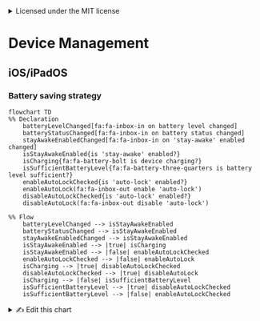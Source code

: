 <details><summary>Licensed under the MIT license</summary><p>

Copyright (c) [Kokleeko S.L.](https://github.com/kokleeko) and contributors. All rights reserved.
<br>Licensed under the MIT license. See [LICENSE](../blob/master/LICENSE) file in the project root for details.
</p></details>

# Device Management
## iOS/iPadOS
### Battery saving strategy
```mermaid
flowchart TD
%% Declaration
    batteryLevelChanged[fa:fa-inbox-in on battery level changed]
    batteryStatusChanged[fa:fa-inbox-in on battery status changed]
    stayAwakeEnabledChanged[fa:fa-inbox-in on 'stay-awake' enabled changed]
    isStayAwakeEnabled{is 'stay-awake' enabled?}
    isCharging{fa:fa-battery-bolt is device charging?}
    isSufficientBatteryLevel{fa:fa-battery-three-quarters is battery level sufficient?}
    enableAutoLockChecked{is 'auto-lock' enabled?}
    enableAutoLock(fa:fa-inbox-out enable 'auto-lock')
    disableAutoLockChecked{is 'auto-lock' enabled?}
    disableAutoLock(fa:fa-inbox-out disable 'auto-lock')

%% Flow
    batteryLevelChanged --> isStayAwakeEnabled
    batteryStatusChanged --> isStayAwakeEnabled
    stayAwakeEnabledChanged --> isStayAwakeEnabled
    isStayAwakeEnabled --> |true| isCharging
    isStayAwakeEnabled --> |false| enableAutoLockChecked
    enableAutoLockChecked --> |false| enableAutoLock
    isCharging --> |true| disableAutoLockChecked
    disableAutoLockChecked --> |true| disableAutoLock
    isCharging --> |false| isSufficientBatteryLevel
    isSufficientBatteryLevel --> |true| disableAutoLockChecked
    isSufficientBatteryLevel --> |false| enableAutoLockChecked
```
<details><summary>✍️ Edit this chart</summary>

```mermaid-example
flowchart TD
%% Declaration
    batteryLevelChanged[fa:fa-inbox-in on battery level changed]
    batteryStatusChanged[fa:fa-inbox-in on battery status changed]
    stayAwakeEnabledChanged[fa:fa-inbox-in on 'stay-awake' enabled changed]
    isStayAwakeEnabled{is 'stay-awake' enabled?}
    isCharging{fa:fa-battery-bolt is device charging?}
    isSufficientBatteryLevel{fa:fa-battery-three-quarters is battery level sufficient?}
    enableAutoLockChecked{is 'auto-lock' enabled?}
    enableAutoLock(fa:fa-inbox-out enable 'auto-lock')
    disableAutoLockChecked{is 'auto-lock' enabled?}
    disableAutoLock(fa:fa-inbox-out disable 'auto-lock')

%% Flow
    batteryLevelChanged --> isStayAwakeEnabled
    batteryStatusChanged --> isStayAwakeEnabled
    stayAwakeEnabledChanged --> isStayAwakeEnabled
    isStayAwakeEnabled --> |true| isCharging
    isStayAwakeEnabled --> |false| enableAutoLockChecked
    enableAutoLockChecked --> |false| enableAutoLock
    isCharging --> |true| disableAutoLockChecked
    disableAutoLockChecked --> |true| disableAutoLock
    isCharging --> |false| isSufficientBatteryLevel
    isSufficientBatteryLevel --> |true| disableAutoLockChecked
    isSufficientBatteryLevel --> |false| enableAutoLockChecked
```
[🧜‍♀][battery-saving-stratey-flowchart] Open it in [Mermaid Live](https://mermaid.live/ "This link will lead you to Mermaid Live, to edit the chart click on the mermaid (🧜‍♀️)")

[battery-saving-stratey-flowchart]: https://mermaid.live/edit#pako:eNqVVM1ygjAQfpVMZhzbGXkBDu1YtSdv9lZ6WJJFMoakDUHroO_e8GOLCGnLgWE238-y-0FJmeZIQ5pIfWApGEtelpGaTMgSmQQDVmgVKeKuGKxFc1zjHuUiBbVF_ppAmEAgVKw_3Z1odUERWcEIa3BvVwobC7bIf5fIa1xPwxWP8wPscKUglsjHZaYVNIAKOyXYoHtiIt_05EqRDxIfzxeGMzRbobZl49g2G8RaWndKOO4Fw8qnRv3wNkWSCCZQ2afOIHsqNjWIwUfh9oAmr_Su55l_i1yEm_7mhdVrzXaLFNmufQtwtUC64s1LXHPuuqPThW2PuwL3DY-L_P9mPdKNW3ves6sj-OwyOZo9EgQPAwscT5qXMBIrL-e2XsNP1hR46iTFj05A5g4-uEfPij3kflK7XQ2v0LdeD3vYqO1pLPH-7-Gvvfr5vpnSGc3QZCC4--uVlVpEbYoZRjR0jxwTKKSNaKTODlq8c7C44sJqQ8Nad0arpG6OitGwavQCWgrYGsha1PkLhUDnlw "Battery Saving Strategy Chart" 

</details>
